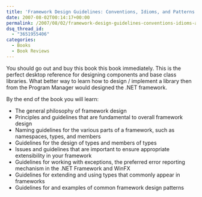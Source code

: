 ```yaml
---
title: 'Framework Design Guidelines: Conventions, Idioms, and Patterns for Reusable .NET Libraries'
date: 2007-08-02T00:14:17+00:00
permalink: /2007/08/02/framework-design-guidelines-conventions-idioms-and-patterns-for-reusable-net-libraries/
dsq_thread_id:
  - "3651955406"
categories:
  - Books
  - Book Reviews
---
```

You should go out and buy this book this book immediately.  This is the perfect desktop reference for designing components and base class libraries. What better way to learn how to design / implement a library then from the Program Manager would designed the .NET framework.

By the end of the book you will learn:

* The general philosophy of framework design
* Principles and guidelines that are fundamental to overall framework design
* Naming guidelines for the various parts of a framework, such as namespaces, types, and members
* Guidelines for the design of types and members of types
* Issues and guidelines that are important to ensure appropriate extensibility in your framework
* Guidelines for working with exceptions, the preferred error reporting mechanism in the .NET Framework and WinFX
* Guidelines for extending and using types that commonly appear in frameworks
* Guidelines for and examples of common framework design patterns
